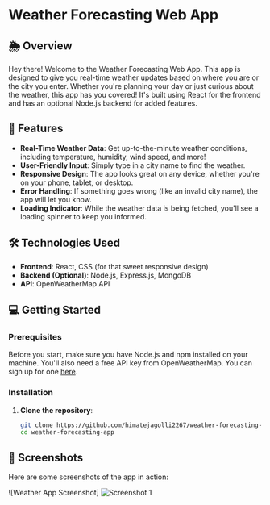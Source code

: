 # Weather Forecasting Web App

## 🌦️ Overview
Hey there! Welcome to the Weather Forecasting Web App. This app is designed to give you real-time weather updates based on where you are or the city you enter. Whether you're planning your day or just curious about the weather, this app has you covered! It's built using React for the frontend and has an optional Node.js backend for added features.

## 🚀 Features
- **Real-Time Weather Data**: Get up-to-the-minute weather conditions, including temperature, humidity, wind speed, and more!
- **User-Friendly Input**: Simply type in a city name to find the weather.
- **Responsive Design**: The app looks great on any device, whether you're on your phone, tablet, or desktop.
- **Error Handling**: If something goes wrong (like an invalid city name), the app will let you know.
- **Loading Indicator**: While the weather data is being fetched, you'll see a loading spinner to keep you informed.

## 🛠️ Technologies Used
- **Frontend**: React, CSS (for that sweet responsive design)
- **Backend (Optional)**: Node.js, Express.js, MongoDB
- **API**: OpenWeatherMap API

## 💻 Getting Started

### Prerequisites
Before you start, make sure you have Node.js and npm installed on your machine. You'll also need a free API key from OpenWeatherMap. You can sign up for one [here](https://openweathermap.org/api).

### Installation
1. **Clone the repository**:
   ```bash
   git clone https://github.com/himatejagolli2267/weather-forecasting-app.git
   cd weather-forecasting-app

## 📸 Screenshots
Here are some screenshots of the app in action:

![Weather App Screenshot] ![Screenshot 1](https://github.com/user-attachments/assets/690b588e-c58a-480e-b350-493ea538487a)



